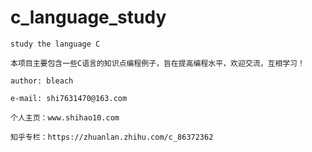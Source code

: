 # c_language_study

	study the language C

	本项目主要包含一些C语言的知识点编程例子，旨在提高编程水平，欢迎交流，互相学习！

	author: bleach

	e-mail: shi7631470@163.com

	个人主页：www.shihao10.com

	知乎专栏：https://zhuanlan.zhihu.com/c_86372362
